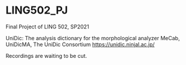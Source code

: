 # LING502_PJ
Final Project of LING 502, SP2021

UniDic: The analysis dictionary for the morphological analyzer MeCab, UniDicMA, The UniDic Consortium https://unidic.ninjal.ac.jp/


Recordings are waiting to be cut.
